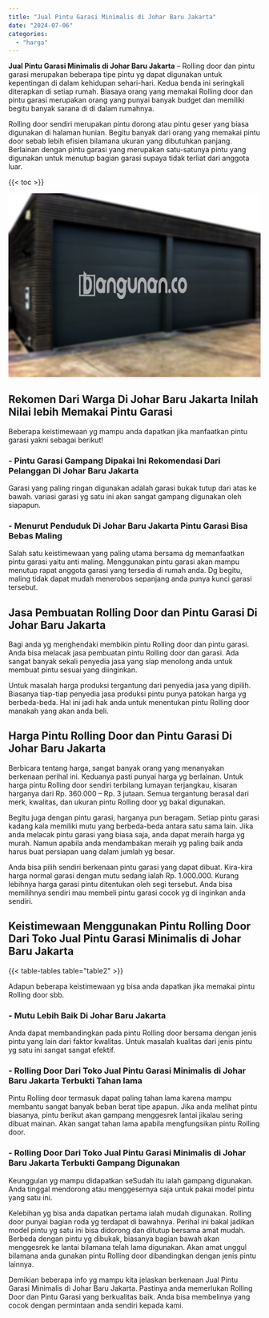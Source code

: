 ```yaml
---
title: "Jual Pintu Garasi Minimalis di Johar Baru Jakarta"
date: "2024-07-06"
categories: 
  - "harga"
---
```


**Jual Pintu Garasi Minimalis di Johar Baru Jakarta** – Rolling door dan pintu garasi merupakan beberapa tipe pintu yg dapat digunakan untuk kepentingan di dalam kehidupan sehari-hari. Kedua benda ini seringkali diterapkan di setiap rumah. Biasaya orang yang memakai Rolling door dan pintu garasi merupakan orang yang punyai banyak budget dan memiliki begitu banyak sarana di di dalam rumahnya.

Rolling door sendiri merupakan pintu dorong atau pintu geser yang biasa digunakan di halaman hunian. Begitu banyak dari orang yang memakai pintu door sebab lebih efisien bilamana ukuran yang dibutuhkan panjang. Berlainan dengan pintu garasi yang merupakan satu-satunya pintu yang digunakan untuk menutup bagian garasi supaya tidak terliat dari anggota luar.

{{< toc >}}

![Jual Pintu Garasi Minimalis di Johar Baru Jakarta](/images/pintu-garasi-23.png)

## Rekomen Dari Warga Di Johar Baru Jakarta Inilah Nilai lebih Memakai Pintu Garasi

Beberapa keistimewaan yg mampu anda dapatkan jika manfaatkan pintu garasi yakni sebagai berikut!

### \- Pintu Garasi Gampang Dipakai Ini Rekomendasi Dari Pelanggan Di Johar Baru Jakarta

Garasi yang paling ringan digunakan adalah garasi bukak tutup dari atas ke bawah. variasi garasi yg satu ini akan sangat gampang digunakan oleh siapapun.

### \- Menurut Penduduk Di Johar Baru Jakarta Pintu Garasi Bisa Bebas Maling

Salah satu keistimewaan yang paling utama bersama dg memanfaatkan pintu garasi yaitu anti maling. Menggunakan pintu garasi akan mampu menutup rapat anggota garasi yang tersedia di rumah anda. Dg begitu, maling tidak dapat mudah menerobos sepanjang anda punya kunci garasi tersebut.

## Jasa Pembuatan Rolling Door dan Pintu Garasi Di Johar Baru Jakarta

Bagi anda yg menghendaki membikin pintu Rolling door dan pintu garasi. Anda bisa melacak jasa pembuatan pintu Rolling door dan garasi. Ada sangat banyak sekali penyedia jasa yang siap menolong anda untuk membuat pintu sesuai yang diinginkan.

Untuk masalah harga produksi tergantung dari penyedia jasa yang dipilih. Biasanya tiap-tiap penyedia jasa produksi pintu punya patokan harga yg berbeda-beda. Hal ini jadi hak anda untuk menentukan pintu Rolling door manakah yang akan anda beli.

## Harga Pintu Rolling Door dan Pintu Garasi Di Johar Baru Jakarta

Berbicara tentang harga, sangat banyak orang yang menanyakan berkenaan perihal ini. Keduanya pasti punyai harga yg berlainan. Untuk harga pintu Rolling door sendiri terbilang lumayan terjangkau, kisaran harganya dari Rp. 360.000 – Rp. 3 jutaan. Semua tergantung berasal dari merk, kwalitas, dan ukuran pintu Rolling door yg bakal digunakan.

Begitu juga dengan pintu garasi, harganya pun beragam. Setiap pintu garasi kadang kala memiliki mutu yang berbeda-beda antara satu sama lain. Jika anda melacak pintu garasi yang biasa saja, anda dapat meraih harga yg murah. Namun apabila anda mendambakan meraih yg paling baik anda harus buat persiapan uang dalam jumlah yg besar.

Anda bisa pilih sendiri berkenaan pintu garasi yang dapat dibuat. Kira-kira harga normal garasi dengan mutu sedang ialah Rp. 1.000.000. Kurang lebihnya harga garasi pintu ditentukan oleh segi tersebut. Anda bisa memilihnya sendiri mau membeli pintu garasi cocok yg di inginkan anda sendiri.

## Keistimewaan Menggunakan Pintu Rolling Door Dari Toko Jual Pintu Garasi Minimalis di Johar Baru Jakarta

{{< table-tables table="table2" >}}

Adapun beberapa keistimewaan yg bisa anda dapatkan jika memakai pintu Rolling door sbb.

### \- Mutu Lebih Baik Di Johar Baru Jakarta

Anda dapat membandingkan pada pintu Rolling door bersama dengan jenis pintu yang lain dari faktor kwalitas. Untuk masalah kualitas dari jenis pintu yg satu ini sangat sangat efektif.

### \- Rolling Door Dari Toko Jual Pintu Garasi Minimalis di Johar Baru Jakarta Terbukti Tahan lama

Pintu Rolling door termasuk dapat paling tahan lama karena mampu membantu sangat banyak beban berat tipe apapun. Jika anda melihat pintu biasanya, pintu berikut akan gampang menggesrek lantai jikalau sering dibuat mainan. Akan sangat tahan lama apabila mengfungsikan pintu Rolling door.

### \- Rolling Door Dari Toko Jual Pintu Garasi Minimalis di Johar Baru Jakarta Terbukti Gampang Digunakan

Keunggulan yg mampu didapatkan seSudah itu ialah gampang digunakan. Anda tinggal mendorong atau menggesernya saja untuk pakai model pintu yang satu ini.

Kelebihan yg bisa anda dapatkan pertama ialah mudah digunakan. Rolling door punyai bagian roda yg terdapat di bawahnya. Perihal ini bakal jadikan model pintu yg satu ini bisa didorong dan ditutup bersama amat mudah. Berbeda dengan pintu yg dibukak, biasanya bagian bawah akan menggesrek ke lantai bilamana telah lama digunakan. Akan amat unggul bilamana anda gunakan pintu Rolling door dibandingkan dengan jenis pintu lainnya.

Demikian beberapa info yg mampu kita jelaskan berkenaan Jual Pintu Garasi Minimalis di Johar Baru Jakarta. Pastinya anda memerlukan Rolling Door dan Pintu Garasi yang berkualitas baik. Anda bisa membelinya yang cocok dengan permintaan anda sendiri kepada kami.

